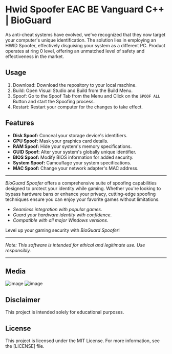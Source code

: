 # Hwid Spoofer EAC BE Vanguard  C++ | BioGuard

As anti-cheat systems have evolved, we've recognized that they now target your computer's unique identification. The solution lies in employing an HWID Spoofer, effectively disguising your system as a different PC. Product operates at ring 0 level, offering an unmatched level of safety and effectiveness in the market.

## Usage 

1. Download: Download the repository to your local machine.
2. Build: Open Visual Studio and Build from the Build Menu.
3. Spoof: Go to the Spoof Tab from the Menu and Click on the `SPOOF ALL` Button and start the Spoofing process.
4. Restart: Restart your computer for the changes to take effect.

## Features

- **Disk Spoof:** Conceal your storage device's identifiers.
- **GPU Spoof:** Mask your graphics card details.
- **RAM Spoof:** Hide your system's memory specifications.
- **GUID Spoof:** Alter your system's globally unique identifier.
- **BIOS Spoof:** Modify BIOS information for added security.
- **System Spoof:** Camouflage your system specifications.
- **MAC Spoof:** Change your network adapter's MAC address.

---

*BioGuard Spoofer* offers a comprehensive suite of spoofing capabilities designed to protect your identity while gaming. Whether you're looking to bypass hardware bans or enhance your privacy, cutting-edge spoofing techniques ensure you can enjoy your favorite games without limitations.

- *Seamless integration with popular games.*
- *Guard your hardware identity with confidence.*
- *Compatible with all major Windows versions.*

Level up your gaming security with *BioGuard Spoofer*!

---

*Note: This software is intended for ethical and legitimate use. Use responsibly.*
***

## Media

![image](https://user-images.githubusercontent.com/105746452/169092760-b82e53eb-8665-4e61-910b-5ec7ae5a259e.png)
![image](https://user-images.githubusercontent.com/105746452/169092709-2d34b4ad-febe-48b0-9060-c3109830c0ba.png)




## Disclaimer 

This project is intended solely for educational purposes. 

## License

This project is licensed under the MIT License. For more information, see the [LICENSE] file.

